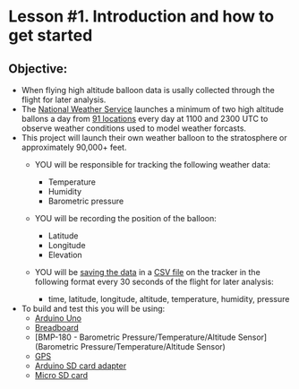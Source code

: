 # Lesson #1. Introduction and how to get started


## Objective:

- When flying  high altitude balloon data is usally collected through the flight for later analysis. 
- The [National Weather Service](https://www.weather.gov/chs/upperair) launches a minimum of two high altitude ballons a day from [91 locations](https://www.weather.gov/upperair/nws_upper) every day at 1100 and 2300 UTC to observe weather conditions used to model weather forcasts.
- This project will launch their own weather balloon to the stratosphere or approximately 90,000+ feet.
  - YOU will be responsible for tracking the following weather data:
    - Temperature
    - Humidity
    - Barometric pressure

  - YOU will be recording the position of the balloon:
    - Latitude
    - Longitude
    - Elevation
  - YOU will be [saving the data](https://create.arduino.cc/projecthub/electropeak/sd-card-module-with-arduino-how-to-read-write-data-37f390) in a [CSV file](https://en.wikipedia.org/wiki/Comma-separated_values) on the tracker in the following format every 30 seconds of the flight for later analysis:
    - time, latitude, longitude, altitude, temperature, humidity, pressure
- To build and test this you will be using:
  - [Arduino Uno](https://store.arduino.cc/products/arduino-uno-rev3)
  - [Breadboard](https://learn.sparkfun.com/tutorials/how-to-use-a-breadboard/all)
  - [BMP-180 - Barometric Pressure/Temperature/Altitude Sensor](Barometric Pressure/Temperature/Altitude Sensor)
  - [GPS](https://www.u-blox.com/en/product/neo-6-series)
  - [Arduino SD card adapter](https://electropeak.com/micro-sd-tf-card-adapter-module)
  - [Micro SD card](https://en.wikipedia.org/wiki/SD_card)
